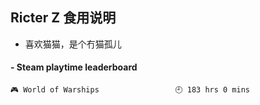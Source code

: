 ## Ricter Z 食用说明
- 喜欢猫猫，是个冇猫孤儿

<!-- steam-box start -->
#### - Steam playtime leaderboard
```text
🎮 World of Warships                 🕘 183 hrs 0 mins
```
<!-- Powered by https://github.com/YouEclipse/steam-box . -->
<!-- steam-box end -->
